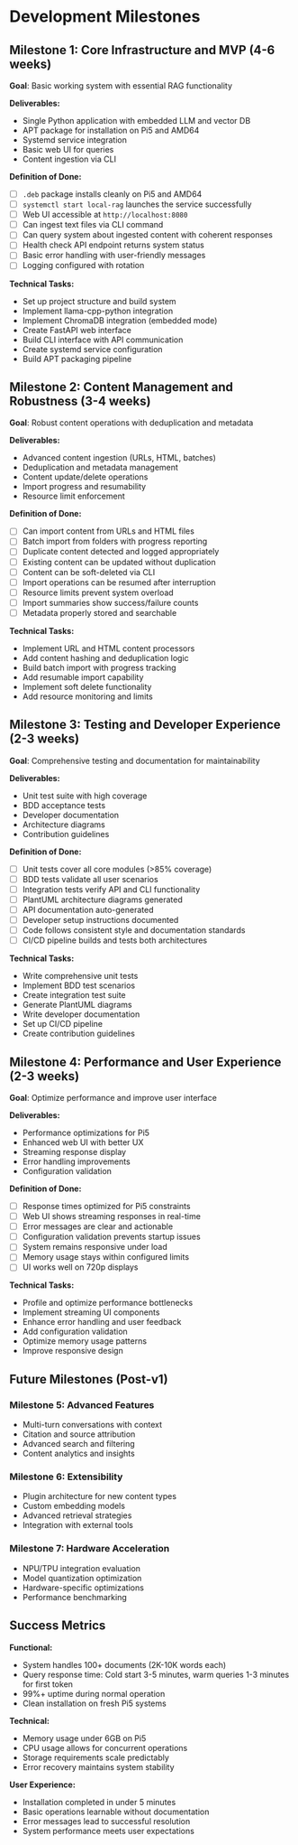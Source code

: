 # Development Milestones

## Milestone 1: Core Infrastructure and MVP (4-6 weeks)

**Goal**: Basic working system with essential RAG functionality

**Deliverables:**
- Single Python application with embedded LLM and vector DB
- APT package for installation on Pi5 and AMD64
- Systemd service integration
- Basic web UI for queries
- Content ingestion via CLI

**Definition of Done:**
- [ ] `.deb` package installs cleanly on Pi5 and AMD64
- [ ] `systemctl start local-rag` launches the service successfully
- [ ] Web UI accessible at `http://localhost:8080`
- [ ] Can ingest text files via CLI command
- [ ] Can query system about ingested content with coherent responses
- [ ] Health check API endpoint returns system status
- [ ] Basic error handling with user-friendly messages
- [ ] Logging configured with rotation

**Technical Tasks:**
- Set up project structure and build system
- Implement llama-cpp-python integration
- Implement ChromaDB integration (embedded mode)
- Create FastAPI web interface
- Build CLI interface with API communication
- Create systemd service configuration
- Build APT packaging pipeline

## Milestone 2: Content Management and Robustness (3-4 weeks)

**Goal**: Robust content operations with deduplication and metadata

**Deliverables:**
- Advanced content ingestion (URLs, HTML, batches)
- Deduplication and metadata management
- Content update/delete operations
- Import progress and resumability
- Resource limit enforcement

**Definition of Done:**
- [ ] Can import content from URLs and HTML files
- [ ] Batch import from folders with progress reporting
- [ ] Duplicate content detected and logged appropriately
- [ ] Existing content can be updated without duplication
- [ ] Content can be soft-deleted via CLI
- [ ] Import operations can be resumed after interruption
- [ ] Resource limits prevent system overload
- [ ] Import summaries show success/failure counts
- [ ] Metadata properly stored and searchable

**Technical Tasks:**
- Implement URL and HTML content processors
- Add content hashing and deduplication logic
- Build batch import with progress tracking
- Add resumable import capability
- Implement soft delete functionality
- Add resource monitoring and limits

## Milestone 3: Testing and Developer Experience (2-3 weeks)

**Goal**: Comprehensive testing and documentation for maintainability

**Deliverables:**
- Unit test suite with high coverage
- BDD acceptance tests
- Developer documentation
- Architecture diagrams
- Contribution guidelines

**Definition of Done:**
- [ ] Unit tests cover all core modules (>85% coverage)
- [ ] BDD tests validate all user scenarios
- [ ] Integration tests verify API and CLI functionality
- [ ] PlantUML architecture diagrams generated
- [ ] API documentation auto-generated
- [ ] Developer setup instructions documented
- [ ] Code follows consistent style and documentation standards
- [ ] CI/CD pipeline builds and tests both architectures

**Technical Tasks:**
- Write comprehensive unit tests
- Implement BDD test scenarios
- Create integration test suite
- Generate PlantUML diagrams
- Write developer documentation
- Set up CI/CD pipeline
- Create contribution guidelines

## Milestone 4: Performance and User Experience (2-3 weeks)

**Goal**: Optimize performance and improve user interface

**Deliverables:**
- Performance optimizations for Pi5
- Enhanced web UI with better UX
- Streaming response display
- Error handling improvements
- Configuration validation

**Definition of Done:**
- [ ] Response times optimized for Pi5 constraints
- [ ] Web UI shows streaming responses in real-time
- [ ] Error messages are clear and actionable
- [ ] Configuration validation prevents startup issues
- [ ] System remains responsive under load
- [ ] Memory usage stays within configured limits
- [ ] UI works well on 720p displays

**Technical Tasks:**
- Profile and optimize performance bottlenecks
- Implement streaming UI components
- Enhance error handling and user feedback
- Add configuration validation
- Optimize memory usage patterns
- Improve responsive design

## Future Milestones (Post-v1)

### Milestone 5: Advanced Features
- Multi-turn conversations with context
- Citation and source attribution
- Advanced search and filtering
- Content analytics and insights

### Milestone 6: Extensibility
- Plugin architecture for new content types
- Custom embedding models
- Advanced retrieval strategies
- Integration with external tools

### Milestone 7: Hardware Acceleration
- NPU/TPU integration evaluation
- Model quantization optimization
- Hardware-specific optimizations
- Performance benchmarking

## Success Metrics

**Functional:**
- System handles 100+ documents (2K-10K words each)
- Query response time: Cold start 3-5 minutes, warm queries 1-3 minutes for first token
- 99%+ uptime during normal operation
- Clean installation on fresh Pi5 systems

**Technical:**
- Memory usage under 6GB on Pi5
- CPU usage allows for concurrent operations
- Storage requirements scale predictably
- Error recovery maintains system stability

**User Experience:**
- Installation completed in under 5 minutes
- Basic operations learnable without documentation
- Error messages lead to successful resolution
- System performance meets user expectations